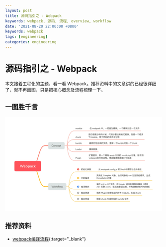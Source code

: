 ```yaml
---
layout: post
title: 源码指引之 - Webpack
keywords: webpack, 源码, 流程, overview, workflow
date: '2021-08-20 22:00:00 +0800'
keywords: webpack
tags: [engineering]
categories: engineering
---
```


# 源码指引之 - Webpack

本文接着工程化的主题，看一看 Webpack。推荐资料中的文章讲的已经很详细了，就不再画图，只是把核心概念及流程梳理一下。

## 一图胜千言

[![webpack-workflow](/resources/workflow_webpack.webp)](/resources/workflow_webpack.webp)

## 推荐资料

- [webpack编译流程](https://juejin.cn/post/6844903935828819981){:target="_blank"}

